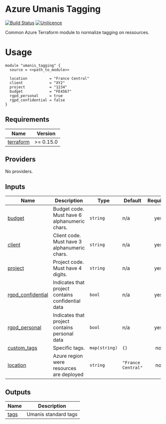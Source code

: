 # Azure Umanis Tagging


[![Build Status](https://dev.azure.com/umanis-consulting/terraform/_apis/build/status/mod_azu_tags?branchName=master)](https://dev.azure.com/umanis-consulting/terraform/_build/latest?definitionId=2&branchName=master) [![Unilicence](https://img.shields.io/badge/licence-The%20Unilicence-green)](LICENCE)

Common Azure Terraform module to normalize tagging on ressources.

# Usage

```hcl
module "umanis_tagging" {
  source = <<path_to_module>>

  location          = "France Central"
  client            = "XY2"
  project           = "1234"
  budget            = "FE4567"
  rgpd_personal     = true
  rgpd_confidential = false
}
```
<!-- BEGIN_TF_DOCS -->
## Requirements

| Name | Version |
|------|---------|
| <a name="requirement_terraform"></a> [terraform](#requirement\_terraform) | >= 0.15.0 |

## Providers

No providers.

## Inputs

| Name | Description | Type | Default | Required |
|------|-------------|------|---------|:--------:|
| <a name="input_budget"></a> [budget](#input\_budget) | Budget code. Must have 6 alphanumeric chars. | `string` | n/a | yes |
| <a name="input_client"></a> [client](#input\_client) | Client code. Must have 3 alphanumeric chars. | `string` | n/a | yes |
| <a name="input_project"></a> [project](#input\_project) | Project code. Must have 4 digits. | `string` | n/a | yes |
| <a name="input_rgpd_confidential"></a> [rgpd\_confidential](#input\_rgpd\_confidential) | Indicates that project contains confidential data | `bool` | n/a | yes |
| <a name="input_rgpd_personal"></a> [rgpd\_personal](#input\_rgpd\_personal) | Indicates that project contains personal data | `bool` | n/a | yes |
| <a name="input_custom_tags"></a> [custom\_tags](#input\_custom\_tags) | Specific tags. | `map(string)` | `{}` | no |
| <a name="input_location"></a> [location](#input\_location) | Azure region were resources are deployed | `string` | `"France Central"` | no |

## Outputs

| Name | Description |
|------|-------------|
| <a name="output_tags"></a> [tags](#output\_tags) | Umanis standard tags |
<!-- END_TF_DOCS -->